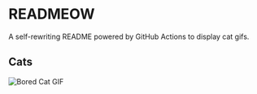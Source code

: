 # READMEOW

A self-rewriting README powered by GitHub Actions to display cat gifs.

## Cats

![Bored Cat GIF](https://media3.giphy.com/media/v1.Y2lkPTlhY2QwMmRhYWs4MDUxMmcyamlkcDBsZGtpM3k3MWZvZzE4aDc3eGFwbXlkcDZvciZlcD12MV9naWZzX3NlYXJjaCZjdD1n/mlvseq9yvZhba/200.gif)
